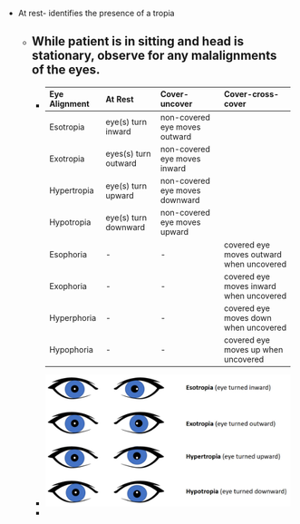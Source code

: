 - At rest- identifies the presence of a tropia
	- While patient is in sitting and head is stationary, observe for any malalignments of the eyes.
		-
		- |Eye Alignment     | At Rest | Cover-uncover | Cover-cross-cover |
		  | ----------- | ----------- | --------|  --------| 
		  | Esotropia     | eye(s) turn inward   | non-covered eye moves outward | 
		  | Exotropia  | eyes(s) turn outward   | non-covered eye moves inward |
		  | Hypertropia| eye(s) turn upward   | non-covered eye moves downward |
		  |Hypotropia| eye(s) turn downward   | non-covered eye moves upward |
		  | Esophoria     | - | -|  covered eye moves outward when uncovered |
		  | Exophoria  | -   | -|  covered eye moves inward when uncovered |
		  | Hyperphoria| -   | - |  covered eye moves down when uncovered |
		  |Hypophoria| -  | -|  covered eye moves up when uncovered |
		- ![image.png](../assets/image_1639586349446_0.png)
		-